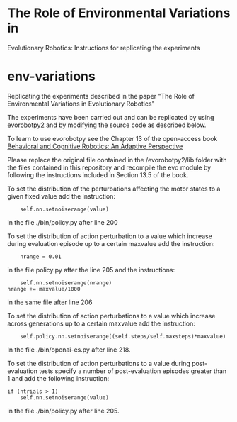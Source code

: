 # The Role of Environmental Variations in
Evolutionary Robotics: Instructions for replicating the experiments
# env-variations
Replicating the experiments described in the paper "The Role of Environmental Variations in Evolutionary Robotics"

The experiments have been carried out and can be replicated by using [evorobotpy2](https://github.com/snolfi/evorobotpy2) and by modifying the source code as described below. 

To learn to use evorobotpy see the Chapter 13 of the open-access book [Behavioral and Cognitive Robotics: An Adaptive Perspective](https://bacrobotics.com)

Please replace the original file contained in the /evorobotpy2/lib folder with the files contained in this repository and recompile the evo module by following the instructions included in Section 13.5 of the book.  

To set the distribution of the perturbations affecting the motor states to a given fixed value add the instruction:

        self.nn.setnoiserange(value) 

in the file ./bin/policy.py after line 200
 
To set the distribution of action perturbation to a value which increase during evaluation episode up to a certain maxvalue add the instruction:

        nrange = 0.01 

in the file policy.py after the line 205 and the instructions:

        self.nn.setnoiserange(nrange)
	nrange += maxvalue/1000
	
in the same file after line 206
 
To set the distribution of action perturbations to a value which increase across generations up to a certain maxvalue add the instruction:

        self.policy.nn.setnoiserange((self.steps/self.maxsteps)*maxvalue) 

In the file ./bin/openai-es.py after line 218.
 
To set the distribution of action perturbations to a value during post-evaluation tests specify a number of post-evaluation episodes greater than 1 and add the following instruction:

	if (ntrials > 1)
		self.nn.setnoiserange(value)

in the file ./bin/policy.py after line 205.



